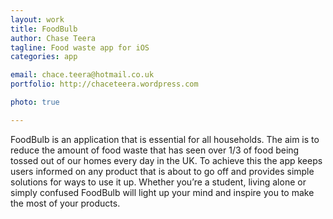 ```yaml
---
layout: work
title: FoodBulb
author: Chase Teera
tagline: Food waste app for iOS
categories: app

email: chace.teera@hotmail.co.uk
portfolio: http://chaceteera.wordpress.com

photo: true

---
```


FoodBulb is an application that is essential for all households. The aim is to reduce the amount of food waste that has seen over 1/3 of food being tossed out of our homes every day in the UK. To achieve this the app keeps users informed on any product that is about to go off and provides simple solutions for ways to use it up. Whether you’re a student, living alone or simply confused FoodBulb will light up your mind and inspire you to make the most of your products.